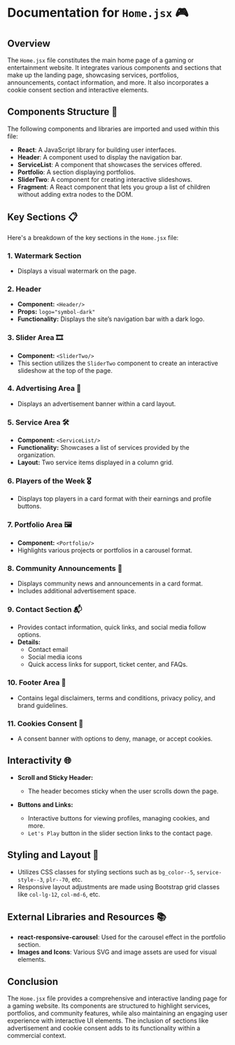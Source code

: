 # Documentation for `Home.jsx` 🎮

## Overview
The `Home.jsx` file constitutes the main home page of a gaming or entertainment website. It integrates various components and sections that make up the landing page, showcasing services, portfolios, announcements, contact information, and more. It also incorporates a cookie consent section and interactive elements.

## Components Structure 🚀

The following components and libraries are imported and used within this file:
- **React**: A JavaScript library for building user interfaces.
- **Header**: A component used to display the navigation bar.
- **ServiceList**: A component that showcases the services offered.
- **Portfolio**: A section displaying portfolios.
- **SliderTwo**: A component for creating interactive slideshows.
- **Fragment**: A React component that lets you group a list of children without adding extra nodes to the DOM.

## Key Sections 📋

Here's a breakdown of the key sections in the `Home.jsx` file:

### 1. Watermark Section
- Displays a visual watermark on the page.

### 2. Header
- **Component:** `<Header/>`
- **Props:** `logo="symbol-dark"`
- **Functionality:** Displays the site’s navigation bar with a dark logo.

### 3. Slider Area 🎞️
- **Component:** `<SliderTwo/>`
- This section utilizes the `SliderTwo` component to create an interactive slideshow at the top of the page.

### 4. Advertising Area 📣
- Displays an advertisement banner within a card layout.

### 5. Service Area 🛠️
- **Component:** `<ServiceList/>`
- **Functionality:** Showcases a list of services provided by the organization.
- **Layout:** Two service items displayed in a column grid.

### 6. Players of the Week 🎖️
- Displays top players in a card format with their earnings and profile buttons.

### 7. Portfolio Area 🖼️
- **Component:** `<Portfolio/>`
- Highlights various projects or portfolios in a carousel format.

### 8. Community Announcements 📢
- Displays community news and announcements in a card format.
- Includes additional advertisement space.

### 9. Contact Section 📬
- Provides contact information, quick links, and social media follow options.
- **Details:**
  - Contact email
  - Social media icons
  - Quick access links for support, ticket center, and FAQs.

### 10. Footer Area 📝
- Contains legal disclaimers, terms and conditions, privacy policy, and brand guidelines.

### 11. Cookies Consent 🍪
- A consent banner with options to deny, manage, or accept cookies.

## Interactivity 🌐

- **Scroll and Sticky Header:** 
  - The header becomes sticky when the user scrolls down the page.
  
- **Buttons and Links:**
  - Interactive buttons for viewing profiles, managing cookies, and more.
  - `Let's Play` button in the slider section links to the contact page.

## Styling and Layout 🎨

- Utilizes CSS classes for styling sections such as `bg_color--5`, `service-style--3`, `plr--70`, etc.
- Responsive layout adjustments are made using Bootstrap grid classes like `col-lg-12`, `col-md-6`, etc.

## External Libraries and Resources 📚

- **react-responsive-carousel**: Used for the carousel effect in the portfolio section.
- **Images and Icons**: Various SVG and image assets are used for visual elements.

## Conclusion

The `Home.jsx` file provides a comprehensive and interactive landing page for a gaming website. Its components are structured to highlight services, portfolios, and community features, while also maintaining an engaging user experience with interactive UI elements. The inclusion of sections like advertisement and cookie consent adds to its functionality within a commercial context.